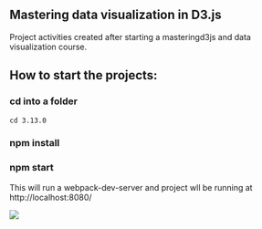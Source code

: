 ## Mastering data visualization in D3.js

Project activities created after starting a masteringd3js and data visualization course.

## How to start the projects:

### cd into a folder 
```cd 3.13.0```
### npm install
### npm start

This will run a webpack-dev-server and project wll be running at http://localhost:8080/

![](gapminder.gif)